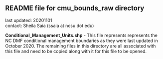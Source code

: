## README file for cmu_bounds_raw directory ##

last updated: 20201101<br/>
contact: Sheila Saia (ssaia at ncsu dot edu)

**Conditional_Management_Units.shp** - This file represents represents the NC DMF conditional management boundaries as they were last updated in October 2020. The remaining files in this directory are all associated with this file and need to be copied along with it for this file to be opened.
